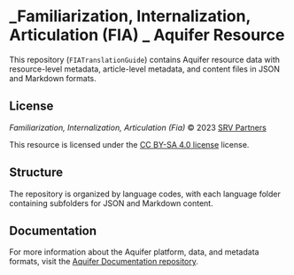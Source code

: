 # _Familiarization, Internalization, Articulation (FIA) _ Aquifer Resource

This repository (`FIATranslationGuide`) contains Aquifer resource data with resource-level metadata, article-level metadata, and content files in JSON and Markdown formats.

## License

_Familiarization, Internalization, Articulation (Fia)_ © 2023 [SRV Partners](https://srvpartners.org/home/)

This resource is licensed under the [CC BY-SA 4.0 license](https://creativecommons.org/licenses/by-sa/4.0/legalcode.en) license.

## Structure

The repository is organized by language codes, with each language folder containing subfolders for JSON and Markdown content.

## Documentation

For more information about the Aquifer platform, data, and metadata formats, visit the [Aquifer Documentation repository](https://github.com/BibleAquifer/FIATranslationGuide).
